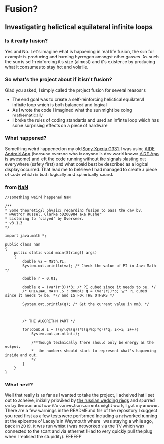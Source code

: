 # Fusion?
## Investigating helictical equilateral infinite loops

### Is it really fusion?
Yes and No. Let's imagine what is happening in real life fusion, the sun for example is producing and burning hydrogen amongst other gasses. As such the sun is self-reinforcing it's size (almost) and it's existence by producing what it consumes to stay hot and volatile.

### So what's the project about if it isn't fusion?
Glad you asked, I simply called the project fusion for several reasosns

- The end goal was to create a self-reinforcing helictical equilateral infinite loop which is both balanced and logical
- As I wrote the code I imagined what the sun might be doing mathematically
- I broke the rules of coding standards and used an infinite loop which has some surprising effects on a piece of hardware

### What happened?
Something weird happened on my old [Sony Xperia G331](https://www.sony.com/). I was using [AIDE Android App](https://play.google.com/store/apps/details?id=com.aide.ui&gl=US) (because everone who is anyone in dev world knows [AIDE App](https://play.google.com/store/apps/details?id=com.aide.ui&gl=US) is awesome) and left the code running without the signals blasting out everywhere (safety first) and what could best be described as a logical display occurred. That lead me to beleieve I had managed to create a piece of code which is both logically and spherically sound.

### from [NaN](https://github.com/RussC-Xer0n3/The-old-Fusion-Repository/blob/main/NaN)
```
//something weird happened NaN

/**
* Some theoretical physics regarding fusion to pass the day by. 
* @Author Russell Clarke SD200984 aka Rusher
* Listening to 'slayed' by Overseer.
* v3.1.3
*/

import java.math.*;

public class nan
{
	public static void main(String[] args)
	{
		double va = Math.PI;
		System.out.println(va); /* Check the value of PI in Java Math */

		double r = 0.01;
		
		double q = (va*(r*3))*3; /* PI cubed since it needs to be. */
		/* ORIGINAL MATH IS : double q = (va*(r))*3; \/* PI cubed since it needs to be. *\/ and IS FOR THE OTHERS */
		
		System.out.println(q); /* Get the current value in nm3. */

		
		
		/* THE ALGORITHM PART */

		for(double i = ((q/(q%(q))*((q)%q)*q))*q; i<=i; i++){
			System.out.println(i);
			
			/**Though technically there should only be energy as the output,
			*  the numbers should start to represent what's happening inside and out. 
			*/
		}
	}
}
```

### What next?
Well that really is as far as I wanted to take the project, I acheived hat i set out to acheive, initially prioviked by [the russian wedding rings](https://russc-xer0n3.github.io/The-Russian-Wedding-Rings) and spurred on by the sun and how it's convection currents might work, I got my answer. There are a few warnings in the README.md file of the repository I suggect you read first as a few tests were performed Including a networked running at the epicentre of Lacey's in Weymouth where I was staying a while ago, back in 2019. It was run whilst I was networked via the TV which was connected to the scart and via ethernet (Had to very quickly pull the plug when I realised the stupidity). EEEEEP!
